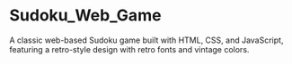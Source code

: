# Sudoku_Web_Game
A classic web-based Sudoku game built with HTML, CSS, and JavaScript, featuring a retro-style design with retro fonts and vintage colors.
